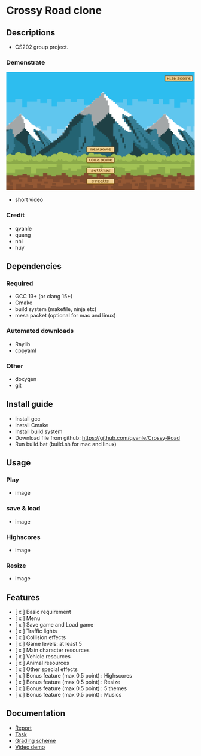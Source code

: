 # Crossy Road clone

## Descriptions 
- CS202 group project.

### Demonstrate 
![homescreen](./docs/img/homescreen.png)
- short video 

### Credit 
- qvanle 
- quang 
- nhi 
- huy 

## Dependencies
### Required
- GCC 13+ (or clang 15+)
- Cmake 
- build system (makefile, ninja etc)
- mesa packet (optional for mac and linux)
### Automated downloads
- Raylib
- cppyaml
### Other 
- doxygen 
- git 
## Install guide 
- Install gcc 
- Install Cmake 
- Install build system 
- Download file from github: https://github.com/qvanle/Crossy-Road
- Run build.bat (build.sh for mac and linux)
## Usage 
### Play 
- image

### save & load 
- image

### Highscores 
- image

### Resize 
- image 

## Features 
- [ x ] Basic requirement
- [ x ] Menu
- [ x ] Save game and Load game
- [ x ] Traffic lights
- [ x ] Collision effects
- [ x ] Game levels: at least 5
- [ x ] Main character resources
- [ x ] Vehicle resources
- [ x ] Animal resources
- [ x ] Other special effects
- [ x ] Bonus feature (max 0.5 point) : Highscores
- [ x ] Bonus feature (max 0.5 point) : Resize 
- [ x ] Bonus feature (max 0.5 point) : 5 themes 
- [ x ] Bonus feature (max 0.5 point) : Musics

## Documentation 
- [Report]()
- [Task]()
- [Grading scheme]()
- [Video demo]()





